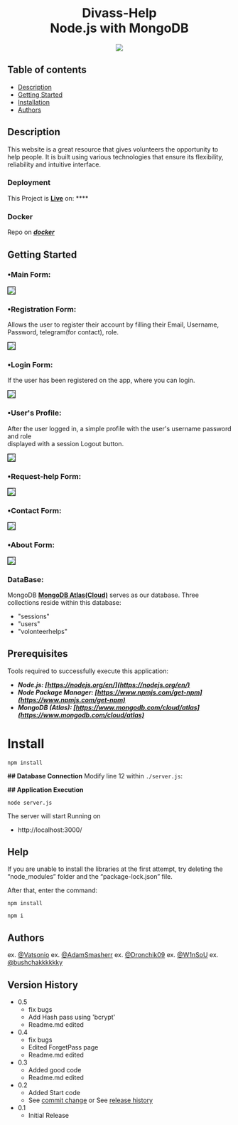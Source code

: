 <h1 align="center">
    <b>Divass-Help<br> Node.js with MongoDB </b> 
<br>
</h1>


<p align="center">
  <a href="/License"><img src="https://img.shields.io/github/license/guruhariharaun/Registration-and-Login-Form-in-Nodejs-and-MongoDB.svg?style=flat-square"></a>
</p>


## Table of contents

* [Description](#description)
* [Getting Started](#getting-started)
* [Installation](#install)
* [Authors](#authors)


## Description

This website is a great resource that gives volunteers the opportunity to help people. It is built using various technologies that ensure its flexibility, reliability and intuitive interface.

### Deployment
This Project is **[Live]()** on: ****

### Docker
Repo on ***[docker](https://hub.docker.com/repository/docker/w1nsou/divass-help/general)***

## Getting Started

### •Main Form:

<img src="./preview/index-preview.png/" style="border: 1px solid black;">

### •Registration Form:
Allows the user to register their account by filling their Email, Username, Password, telegram(for contact), role.

<img src="./preview/register-preview.png/" style="border: 1px solid black;">

### •Login Form:
If the user has been registered on the app, where you can login.

<img src="./preview/login-preview.png/" style="border: 1px solid black;">

### •User's Profile:
After the user logged in, a simple profile with the user's username password and role<br>displayed with a session Logout button.

<img src="/preview/Profile-preview.png/" style="border: 1px solid black;">

### •Request-help Form:

<img src="./preview/request-help-preview.png/" style="border: 1px solid black;">


### •Contact Form:

<img src="./preview/contact-preview.png/" style="border: 1px solid black;">

### •About Form:

<img src="./preview/about-preview.png/" style="border: 1px solid black;">

### DataBase:
MongoDB **[MongoDB Atlas(Cloud)](https://www.mongodb.com/cloud/atlas)** serves as our database. Three collections reside within this database:
- "sessions"
- "users"
- "volonteerhelps"

## Prerequisites
Tools required to successfully execute this application:

- ***Node.js: [https://nodejs.org/en/](https://nodejs.org/en/)***
- ***Node Package Manager: [https://www.npmjs.com/get-npm](https://www.npmjs.com/get-npm)***
- ***MongoDB (Atlas): [https://www.mongodb.com/cloud/atlas](https://www.mongodb.com/cloud/atlas)***

# Install 
```
npm install
```

**## Database Connection**
Modify line 12 within `./server.js`:

**## Application Execution**
```
node server.js
```

The server will start Running on
+ http://localhost:3000/

## Help

If you are unable to install the libraries at the first attempt, try deleting the “node_modules” folder and the “package-lock.json” file.

After that, enter the command:
```
npm install

npm i
```

## Authors

ex. [@Vatsonio](https://t.me/vatsonio)
ex. [@AdamSmasherr](https://t.me/IllaIlev)
ex. [@Dronchik09](https://t.me/andriy_chornobai)
ex. [@W1nSoU](https://t.me/W1nSoU)
ex. [@bushchakkkkkky](https://t.me/bushchakk)

## Version History
* 0.5
    * fix bugs
    * Add Hash pass using 'bcrypt'
    * Readme.md edited
* 0.4
    * fix bugs
    * Edited ForgetPass page
    * Readme.md edited
* 0.3
    * Added good code
    * Readme.md edited
* 0.2
    * Added Start code
    * See [commit change]() or See [release history]()
* 0.1
    * Initial Release
